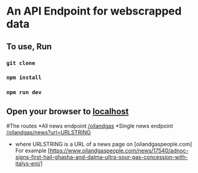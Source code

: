 # An API Endpoint for webscrapped data
## To use, Run
### `git clone`
### `npm install`
### `npm run dev`
## Open your browser to [localhost](http://localhost:3000/oilandgas)

#The routes
*All news endpoint [/oilandgas](http://localhost:3000/oilandgas)
*Single news endpoint [/oilandgas/news?url=URLSTRING](http://localhost:3000/oilandgas/news?url=https://www.oilandgaspeople.com/news/17540/adnoc-signs-first-hail-ghasha-and-dalma-ultra-sour-gas-concession-with-italys-eni/)
   + where URLSTRING is a URL of a news page on [oilandgaspeople.com] 
     For example [https://www.oilandgaspeople.com/news/17540/adnoc-signs-first-hail-ghasha-and-dalma-ultra-sour-gas-concession-with-italys-eni/]
